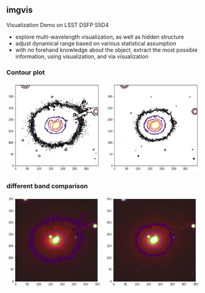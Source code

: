 ## imgvis

Visualization Demo on LSST DSFP S5D4

- explore multi-wavelength visualization, as well as hidden structure
- adjust dynamical range based on various statistical assumption
- with no forehand knowledge about the object, extract the most possible information, using visualization, and via visualization

### Contour plot
![png](imgvis-8_files/imgvis-8_9_1.png)


### different band comparison
![png](imgvis-8_files/imgvis-8_10_5.png)
